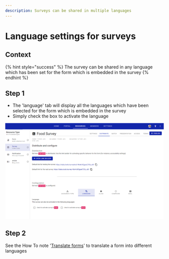 ```yaml
---
description: Surveys can be shared in multiple languages
---
```


# Language settings for surveys

## Context

{% hint style="success" %}
The survey can be shared in any language which has been set for the form which is embedded in the survey
{% endhint %}

## Step 1

* The 'language' tab will display all the languages which have been selected for the form which is embedded in the survey
* Simply check the box to activate the language&#x20;

![](<../../.gitbook/assets/image (301) (1).png>)

## Step 2

See the How To note '[Translate forms](../forms/translate-forms.md)' to translate a form into different languages
